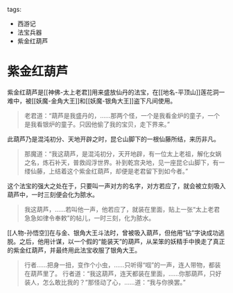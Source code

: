 tags:
  - 西游记
  - 法宝兵器
  - 紫金红葫芦

# 紫金红葫芦

紫金红葫芦是[[神佛-太上老君]]用来盛放仙丹的法宝，在[[地名-平顶山]]莲花洞一难中，被[[妖魔-金角大王]]和[[妖魔-银角大王]]盗下凡间使用。

> 老君道：“葫芦是我盛丹的，……那两个怪，一个是我看金炉的童子，一个是我看银炉的童子。只因他偷了我的宝贝，走下界来。”

此葫芦乃是混沌初分、天地开辟之时，昆仑山脚下的一根仙藤所结，来历非凡。

> 那魔道：“我这葫芦，是混沌初分，天开地辟，有一位太上老祖，解化女娲之名，炼石补天，普救阎浮世界。补到乾宫夬地，见一座昆仑山脚下，有一缕仙藤，上结着这个紫金红葫芦，却便是老君留下到如今者。”

这个法宝的强大之处在于，只要叫一声对方的名字，对方若应了，就会被立刻吸入葫芦中，一时三刻便会化为脓水。

> 我这葫芦，……若叫他一声，他若应了，就装在里面，贴上一张“太上老君急急如律令奉敕”的帖儿，一时三刻，化为脓水。

[[人物-孙悟空]]在与金、银角大王斗法时，曾被吸入葫芦，但他用“钻”字诀成功逃脱。之后，他用计谋，以一个假的“能装天”的葫芦，从呆笨的妖精手中换走了真正的紫金红葫芦，并最终用此法宝收服了银角大王。

> 行者……把身一扭，变作个小虫，……只听得“啯”的一声，连人带物，都装在葫芦里了。
> 行者道：“我这葫芦，连天都装在里面，……你那葫芦，只好装人，怎么敢比我的？”那怪动了心，……道：“我与你换罢。”
